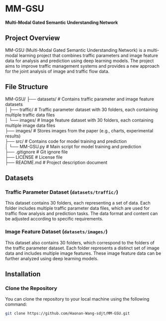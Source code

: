 # MM-GSU
**Multi-Modal Gated Semantic Understanding Network**

## Project Overview

MM-GSU (Multi-Modal Gated Semantic Understanding Network) is a multi-modal learning project that combines traffic parameters and image feature data for analysis and prediction using deep learning models. The project aims to improve traffic management systems and provides a new approach for the joint analysis of image and traffic flow data.

## File Structure

MM-GSU/
├── datasets/             # Contains traffic parameter and image feature datasets  
│   ├── traffic/          # Traffic parameter dataset with 30 folders, each containing multiple traffic data files  
│   └── images/           # Image feature dataset with 30 folders, each containing multiple image data files  
├── images/               # Stores images from the paper (e.g., charts, experimental results)  
├── src/                  # Contains code for model training and prediction  
│   └── MM-GSU.py         # Main script for model training and prediction  
├── .gitignore            # Git ignore file  
├── LICENSE               # License file  
├── README.md             # Project description document  

## Datasets

### Traffic Parameter Dataset (`datasets/traffic/`)

This dataset contains 30 folders, each representing a set of data. Each folder includes multiple traffic parameter data files, which are used for traffic flow analysis and prediction tasks. The data format and content can be adjusted according to specific requirements.

### Image Feature Dataset (`datasets/images/`)

This dataset also contains 30 folders, which correspond to the folders of the traffic parameter dataset. Each folder represents a distinct set of image data and includes multiple image features. These image feature data can be further analyzed using deep learning models.
## Installation

### Clone the Repository

You can clone the repository to your local machine using the following command:

```bash
git clone https://github.com/Haonan-Wang-sdjt/MM-GSU.git



